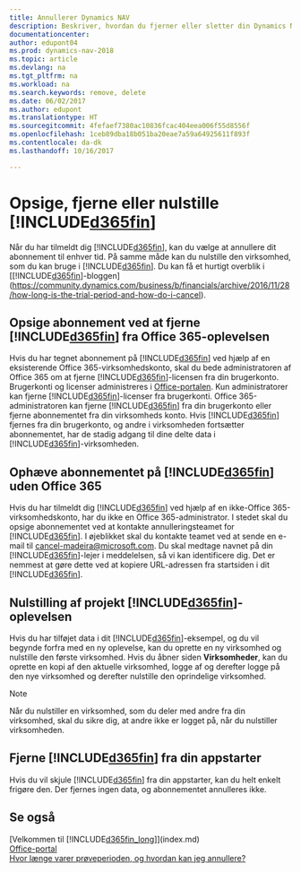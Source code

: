 ```yaml
---
title: Annullerer Dynamics NAV
description: Beskriver, hvordan du fjerner eller sletter din Dynamics NAV-oplevelse.
documentationcenter: 
author: edupont04
ms.prod: dynamics-nav-2018
ms.topic: article
ms.devlang: na
ms.tgt_pltfrm: na
ms.workload: na
ms.search.keywords: remove, delete
ms.date: 06/02/2017
ms.author: edupont
ms.translationtype: HT
ms.sourcegitcommit: 4fefaef7380ac10836fcac404eea006f55d8556f
ms.openlocfilehash: 1ceb89dba18b051ba20eae7a59a64925611f893f
ms.contentlocale: da-dk
ms.lasthandoff: 10/16/2017

---
```

# <a name="unsubscribe-remove-or-reset-included365finincludesd365finmdmd"></a>Opsige, fjerne eller nulstille [!INCLUDE[d365fin](includes/d365fin_md.md)]
Når du har tilmeldt dig [!INCLUDE[d365fin](includes/d365fin_md.md)], kan du vælge at annullere dit abonnement til enhver tid. På samme måde kan du nulstille den virksomhed, som du kan bruge i [!INCLUDE[d365fin](includes/d365fin_md.md)]. Du kan få et hurtigt overblik i [[!INCLUDE[d365fin](includes/d365fin_md.md)]-bloggen](https://community.dynamics.com/business/b/financials/archive/2016/11/28/how-long-is-the-trial-period-and-how-do-i-cancel).  

## <a name="unsubscribing-by-removing-included365finincludesd365finmdmd-from-your-office-365-experience"></a>Opsige abonnement ved at fjerne [!INCLUDE[d365fin](includes/d365fin_md.md)] fra Office 365-oplevelsen
Hvis du har tegnet abonnement på [!INCLUDE[d365fin](includes/d365fin_md.md)] ved hjælp af en eksisterende Office 365-virksomhedskonto, skal du bede administratoren af Office 365 om at fjerne [!INCLUDE[d365fin](includes/d365fin_md.md)]-licensen fra din brugerkonto.  
Brugerkonti og licenser administreres i [Office-portalen](https://portal.office.com). Kun administratorer kan fjerne [!INCLUDE[d365fin](includes/d365fin_md.md)]-licenser fra brugerkonti. Office 365-administratoren kan fjerne [!INCLUDE[d365fin](includes/d365fin_md.md)] fra din brugerkonto eller fjerne abonnementet fra din virksomheds konto. Hvis [!INCLUDE[d365fin](includes/d365fin_md.md)] fjernes fra din brugerkonto, og andre i virksomheden fortsætter abonnementet, har de stadig adgang til dine delte data i [!INCLUDE[d365fin](includes/d365fin_md.md)]-virksomheden.  

## <a name="unsubscribing-from-included365finincludesd365finmdmd-without-office-365"></a>Ophæve abonnementet på [!INCLUDE[d365fin](includes/d365fin_md.md)] uden Office 365
Hvis du har tilmeldt dig [!INCLUDE[d365fin](includes/d365fin_md.md)] ved hjælp af en ikke-Office 365-virksomhedskonto, har du ikke en Office 365-administrator. I stedet skal du opsige abonnementet ved at kontakte annulleringsteamet for [!INCLUDE[d365fin](includes/d365fin_md.md)]. I øjeblikket skal du kontakte teamet ved at sende en e-mail til cancel-madeira@microsoft.com. Du skal medtage navnet på din [!INCLUDE[d365fin](includes/d365fin_md.md)]-lejer i meddelelsen, så vi kan identificere dig. Det er nemmest at gøre dette ved at kopiere URL-adressen fra startsiden i dit [!INCLUDE[d365fin](includes/d365fin_md.md)].  

## <a name="resetting-your-included365finincludesd365finmdmd-experience"></a>Nulstilling af projekt [!INCLUDE[d365fin](includes/d365fin_md.md)]-oplevelsen
Hvis du har tilføjet data i dit [!INCLUDE[d365fin](includes/d365fin_md.md)]-eksempel, og du vil begynde forfra med en ny oplevelse, kan du oprette en ny virksomhed og nulstille den første virksomhed. Hvis du åbner siden **Virksomheder**, kan du oprette en kopi af den aktuelle virksomhed, logge af og derefter logge på den nye virksomhed og derefter nulstille den oprindelige virksomhed.  
> [!NOTE]  
>   Når du nulstiller en virksomhed, som du deler med andre fra din virksomhed, skal du sikre dig, at andre ikke er logget på, når du nulstiller virksomheden.  

## <a name="removing-included365finincludesd365finmdmd-from-your-app-launcher"></a>Fjerne [!INCLUDE[d365fin](includes/d365fin_md.md)] fra din appstarter
Hvis du vil skjule [!INCLUDE[d365fin](includes/d365fin_md.md)] fra din appstarter, kan du helt enkelt frigøre den. Der fjernes ingen data, og abonnementet annulleres ikke.  

## <a name="see-also"></a>Se også
[Velkommen til [!INCLUDE[d365fin_long](includes/d365fin_long_md.md)]](index.md)  
[Office-portal](https://portal.office.com)  
[Hvor længe varer prøveperioden, og hvordan kan jeg annullere?](https://community.dynamics.com/business/b/financials/archive/2016/11/28/how-long-is-the-trial-period-and-how-do-i-cancel)  

